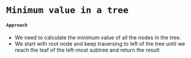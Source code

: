 # `Minimum value in a tree`

#### `Approach`
* We need to calculate the minimum value of all the nodes in the tree.
* We start with root node and keep traversing to left of the tree until we reach the leaf of the left-most subtree and return the result
